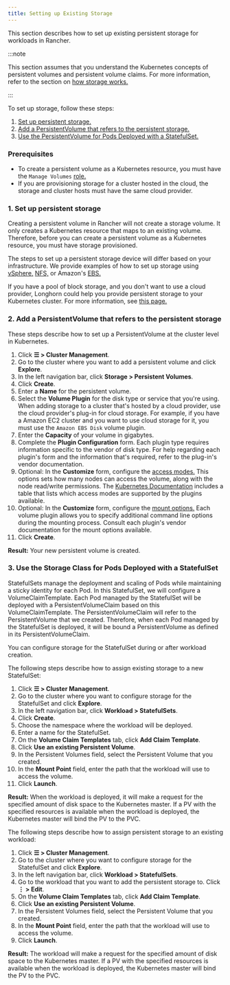 ```yaml
---
title: Setting up Existing Storage
---
```


This section describes how to set up existing persistent storage for workloads in Rancher.

:::note

This section assumes that you understand the Kubernetes concepts of persistent volumes and persistent volume claims. For more information, refer to the section on [how storage works.](about-persistent-storage.md)

:::

To set up storage, follow these steps:

1. [Set up persistent storage.](#1-set-up-persistent-storage)
2. [Add a PersistentVolume that refers to the persistent storage.](#2-add-a-persistentvolume-that-refers-to-the-persistent-storage)
3. [Use the PersistentVolume for Pods Deployed with a StatefulSet.](#3-use-the-storage-class-for-pods-deployed-with-a-statefulset)

### Prerequisites

- To create a persistent volume as a Kubernetes resource, you must have the `Manage Volumes` [role.](../../../authentication-permissions-and-global-configuration/manage-role-based-access-control-rbac/cluster-and-project-roles.md#project-role-reference)
- If you are provisioning storage for a cluster hosted in the cloud, the storage and cluster hosts must have the same cloud provider.

### 1. Set up persistent storage

Creating a persistent volume in Rancher will not create a storage volume. It only creates a Kubernetes resource that maps to an existing volume. Therefore, before you can create a persistent volume as a Kubernetes resource, you must have storage provisioned.

The steps to set up a persistent storage device will differ based on your infrastructure. We provide examples of how to set up storage using [vSphere,](../../provisioning-storage-examples/vsphere-storage.md) [NFS,](../../provisioning-storage-examples/nfs-storage.md) or Amazon's [EBS.](../../provisioning-storage-examples/persistent-storage-in-amazon-ebs.md)

If you have a pool of block storage, and you don't want to use a cloud provider, Longhorn could help you provide persistent storage to your Kubernetes cluster. For more information, see [this page.](../../../../../integrations-in-rancher/longhorn.md)

### 2. Add a PersistentVolume that refers to the persistent storage

These steps describe how to set up a PersistentVolume at the cluster level in Kubernetes.

1. Click **☰ > Cluster Management**.
1. Go to the cluster where you want to add a persistent volume and click **Explore**.
1. In the left navigation bar, click **Storage > Persistent Volumes**.
1. Click **Create**.
1. Enter a **Name** for the persistent volume.
1. Select the **Volume Plugin** for the disk type or service that you're using. When adding storage to a cluster that's hosted by a cloud provider, use the cloud provider's plug-in for cloud storage. For example, if you have a Amazon EC2 cluster and you want to use cloud storage for it, you must use the `Amazon EBS Disk` volume plugin.
1. Enter the **Capacity** of your volume in gigabytes.
1. Complete the **Plugin Configuration** form. Each plugin type requires information specific to the vendor of disk type. For help regarding each plugin's form and the information that's required, refer to the plug-in's vendor documentation.
1. Optional: In the **Customize** form, configure the [access modes.](https://kubernetes.io/docs/concepts/storage/persistent-volumes/#access-modes) This options sets how many nodes can access the volume, along with the node read/write permissions. The [Kubernetes Documentation](https://kubernetes.io/docs/concepts/storage/persistent-volumes/#access-modes) includes a table that lists which access modes are supported by the plugins available.
1. Optional: In the **Customize** form, configure the [mount options.](https://kubernetes.io/docs/concepts/storage/persistent-volumes/#mount-options) Each volume plugin allows you to specify additional command line options during the mounting process. Consult each plugin's vendor documentation for the mount options available.
1. Click **Create**.

**Result:** Your new persistent volume is created.


### 3. Use the Storage Class for Pods Deployed with a StatefulSet

StatefulSets manage the deployment and scaling of Pods while maintaining a sticky identity for each Pod. In this StatefulSet, we will configure a VolumeClaimTemplate. Each Pod managed by the StatefulSet will be deployed with a PersistentVolumeClaim based on this VolumeClaimTemplate. The PersistentVolumeClaim will refer to the PersistentVolume that we created. Therefore, when each Pod managed by the StatefulSet is deployed, it will be bound a PersistentVolume as defined in its PersistentVolumeClaim.

You can configure storage for the StatefulSet during or after workload creation.

The following steps describe how to assign existing storage to a new StatefulSet:

1. Click **☰ > Cluster Management**.
1. Go to the cluster where you want to configure storage for the StatefulSet and click **Explore**.
1. In the left navigation bar, click **Workload > StatefulSets**.
1. Click **Create**.
1. Choose the namespace where the workload will be deployed.
1. Enter a name for the StatefulSet.
1. On the **Volume Claim Templates** tab, click **Add Claim Template**.
1. Click **Use an existing Persistent Volume**.
1. In the Persistent Volumes field, select the Persistent Volume that you created.
1. In the **Mount Point** field, enter the path that the workload will use to access the volume.
1. Click **Launch**.

**Result:** When the workload is deployed, it will make a request for the specified amount of disk space to the Kubernetes master. If a PV with the specified resources is available when the workload is deployed, the Kubernetes master will bind the PV to the PVC.

The following steps describe how to assign persistent storage to an existing workload:

1. Click **☰ > Cluster Management**.
1. Go to the cluster where you want to configure storage for the StatefulSet and click **Explore**.
1. In the left navigation bar, click **Workload > StatefulSets**.
1. Go to the workload that you want to add the persistent storage to. Click **⋮ > Edit**.
1. On the **Volume Claim Templates** tab, click **Add Claim Template**.
1. Click **Use an existing Persistent Volume**.
1. In the Persistent Volumes field, select the Persistent Volume that you created.
1. In the **Mount Point** field, enter the path that the workload will use to access the volume.
1. Click **Launch**.

**Result:** The workload will make a request for the specified amount of disk space to the Kubernetes master. If a PV with the specified resources is available when the workload is deployed, the Kubernetes master will bind the PV to the PVC.